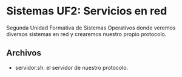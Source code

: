 # Sistemas UF2: Servicios en red
Segunda Unidad Formativa de Sistemas Operativos donde veremos diversos sistemas en red y crearemos nuestro propio protocolo.

## Archivos
* servidor.sh: el servidor de nuestro protocolo.
